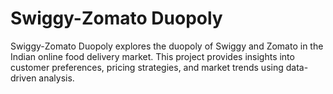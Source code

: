 # Swiggy-Zomato Duopoly
Swiggy-Zomato Duopoly explores the duopoly of Swiggy and Zomato in the Indian online food delivery market. This project provides insights into customer preferences, pricing strategies, and market trends using data-driven analysis.
